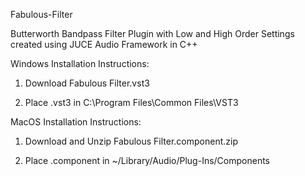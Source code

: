 Fabulous-Filter


Butterworth Bandpass Filter Plugin with Low and High Order Settings created using JUCE Audio Framework in C++


Windows Installation Instructions:

1. Download Fabulous Filter.vst3

2. Place .vst3 in C:\Program Files\Common Files\VST3


MacOS Installation Instructions:

1. Download and Unzip Fabulous Filter.component.zip

2. Place .component in ~/Library/Audio/Plug-Ins/Components
